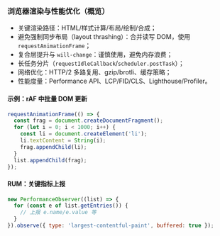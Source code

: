 ### 浏览器渲染与性能优化（概览）

- 关键渲染路径：HTML/样式计算/布局/绘制/合成；
- 避免强制同步布局（layout thrashing）：合并读写 DOM，使用 `requestAnimationFrame`；
- 复合层提升与 `will-change`：谨慎使用，避免内存浪费；
- 长任务分片（`requestIdleCallback`/`scheduler.postTask`）；
- 网络优化：HTTP/2 多路复用、gzip/brotli、缓存策略；
- 性能度量：Performance API、LCP/FID/CLS、Lighthouse/Profiler。

#### 示例：rAF 中批量 DOM 更新

```js
requestAnimationFrame(() => {
  const frag = document.createDocumentFragment();
  for (let i = 0; i < 1000; i++) {
    const li = document.createElement('li');
    li.textContent = String(i);
    frag.appendChild(li);
  }
  list.appendChild(frag);
});
```

#### RUM：关键指标上报

```js
new PerformanceObserver((list) => {
  for (const e of list.getEntries()) {
    // 上报 e.name/e.value 等
  }
}).observe({ type: 'largest-contentful-paint', buffered: true });
```

